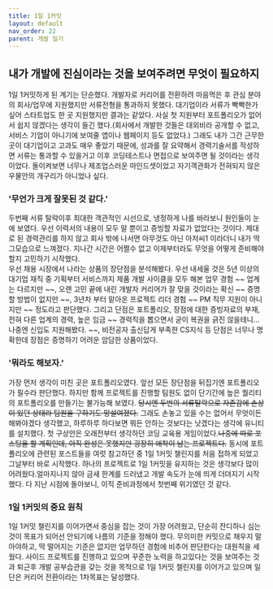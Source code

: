 ```yaml
---
title: 1일 1커밋
layout: default
nav_order: 22
parent: 개발 일기
---
```


## 내가 개발에 진심이라는 것을 보여주려면 무엇이 필요하지   
   
   
1일 1커밋하게 된 계기는 단순했다. 개발자로 커리어를 전환하려 마음먹은 후 관심 분야의 회사/업무에 지원했지만 서류전형을 통과하지 못했다. 대기업이라 서류가 빡빡한가 싶어 스타트업도 한 곳 지원했지만 결과는 같았다. 사실 첫 지원부터 포트폴리오가 없어서 쉽지 않겠다는 생각이 들긴 했다.(회사에서 개발한 것들은 대외비라 공개할 수 없고, 서비스 기업이 아니기에 보여줄 앱이나 웹페이지 등도 없었다.) 그래도 내가 그간 근무한 곳이 대기업이고 고과도 매우 좋았기 때문에, 성과를 잘 요약해서 경력기술서를 작성하면 서류는 통과할 수 있을거고 이후 코딩테스트나 면접으로 보여주면 될 것이라는 생각이었다. 돌이켜보면 너무나 제조업스러운 마인드셋이었고 자기객관화가 전혀되지 않은 우물안의 개구리가 아니었나 싶다.   
   
### '무언가 크게 잘못된 것 같다.'   
   
   
두번째 서류 탈락이후 최대한 객관적인 시선으로, 냉정하게 나를 바라보니 원인들이 눈에 보였다. 우선 이력서의 내용이 모두 말 뿐이고 증빙할 자료가 없었다는 것이다. 제대로 된 경력관리를 하지 않고 회사 밖에 나서면 아무것도 아닌 아저씨1 이라더니 내가 딱 그모습으로 느껴졌다. 지나간 시간은 어쩔수 없고 이제부터라도 무엇을 어떻게 준비해야 할지 고민하기 시작했다.   
우선 채용 시장에서 나라는 상품의 장단점을 분석해봤다. 우선 내세울 것은 5년 이상의 대기업 재직 중 기획부터 서비스까지 제품 개발 사이클을 모두 해본 업무 경험 ~~ 업계는 다르지만 ~~, 오랜 고민 끝에 내린 개발자 커리어가 잘 맞을 것이라는 확신 ~~ 증명할 방법이 없지만 ~~, 3년차 부터 맡아온 프로젝트 리더 경험 ~~ PM 직무 지원이 아니지만 ~~ 정도라고 판단했다. 그리고 단점은 포트폴리오, 장점에 대한 증빙자료의 부재, 전혀 다른 업계의 경력, 높은 임금 ~~ 경력직을 뽑으면서 굳이 복권을 긁진 않을테니... 나중엔 신입도 지원해봤다. ~~, 비전공자 출신답게 부족한 CS지식 등 단점은 너무나 명확한데 장점은 증명하기 어려운 암담한 상품이었다.   
   
### '뭐라도 해보자.'
   

가장 먼저 생각이 미친 곳은 포트폴리오였다. 앞선 모든 장단점을 뒤집기엔 포트폴리오가 필수라 판단했다. 하지만 함께 프로젝트를 진행할 팀원도 없이 단기간에 높은 퀄리티의 포트폴리오를 만들기는 불가능해 보였다. ~~당시엔 두번의 서류탈락으로 자존감에 손상이 있던 상태라 팀원을 구하기도 망설여졌다.~~ 그래도 손놓고 있을 수는 없어서 무엇이든 해봐야겠다 생각했고, 하루하루 하다보면 뭐든 안하는 것보다는 낫겠다는 생각에 유니티를 설치했다. 첫 구상안은 오래전부터 생각하던 코딩 교육용 게임이었다.~~나중에 따로 포스팅을 할 계획인데, 아직 완성은 못했지만 굉장히 애착이 남는 프로젝트다.~~ 동시에 포트폴리오에 관련된 포스트들을 여럿 참고하던 중 1일 1커밋 챌린지를 처음 접하게 되었고 그날부터 바로 시작했다. 하나의 프로젝트로 1일 1커밋을 유지하는 것은 생각보다 많이 어려웠다.얼마지나지 않아 금새 한계를 드러냈고 개발 속도가 눈에 띄게 더뎌지기 시작했다. 다 지난 시점에 돌아보니, 이직 준비과정에서 첫번째 위기였던 것 같다. 

### 1일 1커밋의 중요 원칙
1일 1커밋 챌린지를 이어가면서 중심을 잡는 것이 가장 어려웠고, 단순히 잔디하나 심는것이 목표가 되어선 안되기에 나름의 기준을 정해야 했다. 무의미한 커밋으로 채우지 말아야하고, 딱 떨어지는 기준은 없지만 업무하던 경험에 비추어 판단한다는 대원칙을 세웠다. 사이드 프로젝트를 진행하고 있으며 꾸준한 노력을 하고있다는 것을 보여주는 것과 퇴근후 개발 공부습관을 갖는 것을 목적으로 1일 1커밋 챌린지를 이어가고 있으며 일단은 커리어 전환이라는 1차목표는 달성했다.